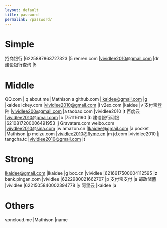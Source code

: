 ```yaml
---
layout: default
title: password
permalink: /password/
---
```


Simple
==========
招商银行 	|6225887863727323 	 |5
renren.com 	|vividlee2010@gmail.com 	|dr
建设银行查询 	|5

Middle
==========
QQ.com 	|	q
about.me 	|Mathison 	a
github.com 	|lkaidee@gmail.com 	|g 	|kaidee
ickey.com 	|vividlee2010@gmail.com 	|i
v2ex.com 	|kaidee 	|v
支付宝登陆	|vividlee200@gmail.com 	|a
taobao.com 	|vividlee2010 	|t
百度云		|vividlee2010@gmail.com 	|b
			|751116190 	|b
建设银行网银 |6210817200006491953 	|j
Gravatars.com
weibo.com 	|viivdlee2010@sina.com 	|w
amazon.cn 	|lkaidee@gmail.com 	|a
pocket 		|Mathison 	|p
meizu.com 	|vividlee2010@flyme.cn 	|m
jd.com 		|vividlee2010 	|j
tangcha.tc 	|vividlee2010@gmail.com 	|t

Strong
==========
lkaidee@gmail.com 	|lkaidee 	|g
boc.cn 		|vividlee 	|6216617500004112595 	|z
bank.pingan.com 	|vividlee 	|6222980021662707 	|p
支付宝支付		|a
邮政储蓄 		|vividlee 	|6221505840002394778 	|y
阿里云 			|kaidee 	|a

Others
==========
vpncloud.me 	|Mathison 	|name

